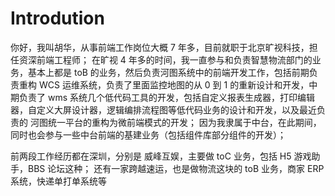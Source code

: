 # Introdution

你好，我叫胡华，从事前端工作岗位大概 7 年多，目前就职于北京旷视科技，担任资深前端工程师；
在旷视 4 年多的时间，我一直参与和负责智慧物流部门的业务，基本上都是 toB 的业务，然后负责河图系统中的前端开发工作，包括前期负责重构 WCS 运维系统，负责了里面监控地图的从 0 到 1 的重新设计和开发，中期负责了 wms 系统几个低代码工具的开发，包括自定义报表生成器，打印编辑器，自定义大屏设计器，逻辑编排流程图等低代码业务的设计和开发，以及最近负责的 河图统一平台的重构为微前端模式的开发；
因为我隶属于中台，在此期间，同时也会参与一些中台前端的基建业务（包括组件库部分组件的开发）；

前两段工作经历都在深圳，分别是 威峰互娱，主要做 toC 业务，包括 H5 游戏助手，BBS 论坛这种；
还有一家跨越速运，也是做物流这块的 toB 业务，商家 ERP 系统，快递单打单系统等
